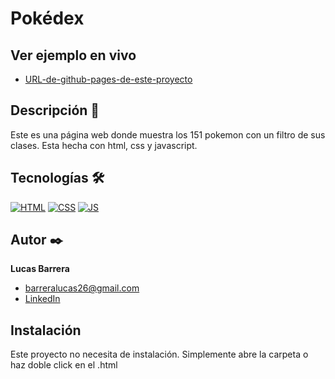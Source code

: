 # Pokédex

## Ver ejemplo en vivo
- [URL-de-github-pages-de-este-proyecto](URL-de-github-pages-de-este-proyecto)

## Descripción 📑
Este es una página web donde muestra los 151 pokemon con un filtro de sus clases. Esta hecha con html, css y javascript.

## Tecnologías 🛠
<!-- Iconos sacados de: https://github.com/hendrasob/badges/blob/master/README.md y https://github.com/alexandresanlim/Badges4-README.md-Profile -->
[![HTML](https://img.shields.io/badge/HTML5-E34F26?style=for-the-badge&logo=html5&logoColor=white)](https://es.wikipedia.org/wiki/HTML5)
[![CSS](https://img.shields.io/badge/CSS3-1572B6?style=for-the-badge&logo=css3&logoColor=white)](https://es.wikipedia.org/wiki/CSS)
[![JS](https://img.shields.io/badge/JavaScript-F7DF1E?style=for-the-badge&logo=javascript&logoColor=black)](https://es.wikipedia.org/wiki/JavaScript)

## Autor ✒️
**Lucas Barrera**

* [barreralucas26@gmail.com](barreralucas26@gmail.com)
* [LinkedIn](https://www.linkedin.com/in/lucas-barrera-266862239/)

## Instalación 
Este proyecto no necesita de instalación. Simplemente abre la carpeta o haz doble click en el .html
  

